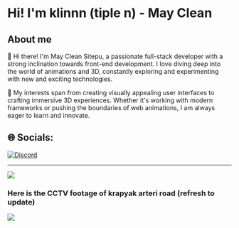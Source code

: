 # Hi! I'm klinnn (tiple n) - May Clean
## About me
👋 Hi there! I'm May Clean Sitepu, a passionate full-stack developer with a strong inclination towards front-end development. I love diving deep into the world of animations and 3D, constantly exploring and experimenting with new and exciting technologies.

🌟 My interests span from creating visually appealing user interfaces to crafting immersive 3D experiences. Whether it's working with modern frameworks or pushing the boundaries of web animations, I am always eager to learn and innovate.

## 🌐 Socials:
[![Discord](https://img.shields.io/badge/Discord-%237289DA.svg?logo=discord&logoColor=white)](https://discord.gg/meikuring) 


---
[![](https://visitcount.itsvg.in/api?id=MayCleanSitepu&icon=0&color=0)](https://visitcount.itsvg.in)

<h3>Here is the CCTV footage of krapyak arteri road (refresh to update)</h3>
<image src="https://jid.jasamarga.com/cctv2/f8a43ed?tx="/>

